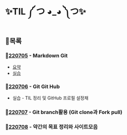 # ✨TIL ༼ つ ◕_◕ ༽つ✨

## 🎯목록

### 🚩[220705](./220705/Markdown_Git.md) - Markdown Git

* [요약](./220705/TIL_0705_Summary.md)
* [실습](./220705/markdown_practice.md)

### 🚩[220706](./220706/TIL0706.md) - Git Git Hub

* 실습 - TIL 정리 및 GitHub 프로필 설정채

### 🚩[220707](./220707/TIL0707.md) - Git branch활용 (Git clone과 Fork pull) 



### 🚩[220708](./220708/TIL0708.md) -  약간의 목표 정리와 사이트모음

